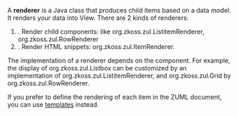 A **renderer** is a Java class that produces child items based on a data
model. It renders your data into View. There are 2 kinds of renderers:

1.  . Render child components: like
    <javadoc type="interface">org.zkoss.zul.ListitemRenderer</javadoc>,
    <javadoc type="interface">org.zkoss.zul.RowRenderer</javadoc>
2.  . Render HTML snippets:
    <javadoc type="interface">org.zkoss.zul.ItemRenderer</javadoc>.

The implementation of a renderer depends on the component. For example,
the display of <javadoc>org.zkoss.zul.Listbox</javadoc> can be
customized by an implementation of
<javadoc type="interface">org.zkoss.zul.ListitemRenderer</javadoc>, and
<javadoc>org.zkoss.zul.Grid</javadoc> by
<javadoc type="interface">org.zkoss.zul.RowRenderer</javadoc>.

If you prefer to define the rendering of each item in the ZUML document,
you can use
[templates](ZK_Developer's_Reference/MVC/View/Template)
instead.
